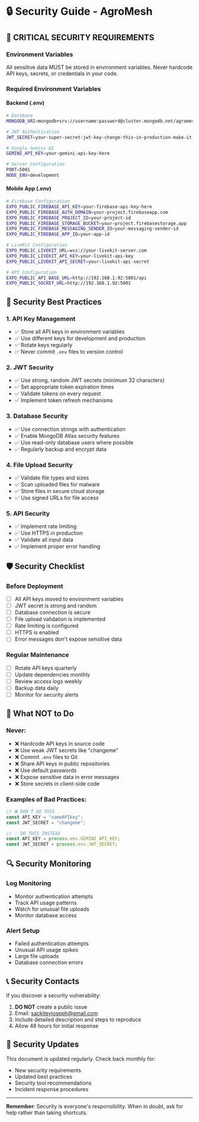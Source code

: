 # 🔒 Security Guide - AgroMesh

## 🚨 **CRITICAL SECURITY REQUIREMENTS**

### **Environment Variables**
All sensitive data MUST be stored in environment variables. Never hardcode API keys, secrets, or credentials in your code.

### **Required Environment Variables**

#### **Backend (.env)**
```bash
# Database
MONGODB_URI=mongodb+srv://username:password@cluster.mongodb.net/agromesh

# JWT Authentication
JWT_SECRET=your-super-secret-jwt-key-change-this-in-production-make-it-long-and-random

# Google Gemini AI
GEMINI_API_KEY=your-gemini-api-key-here

# Server Configuration
PORT=5001
NODE_ENV=development
```

#### **Mobile App (.env)**
```bash
# Firebase Configuration
EXPO_PUBLIC_FIREBASE_API_KEY=your-firebase-api-key-here
EXPO_PUBLIC_FIREBASE_AUTH_DOMAIN=your-project.firebaseapp.com
EXPO_PUBLIC_FIREBASE_PROJECT_ID=your-project-id
EXPO_PUBLIC_FIREBASE_STORAGE_BUCKET=your-project.firebasestorage.app
EXPO_PUBLIC_FIREBASE_MESSAGING_SENDER_ID=your-messaging-sender-id
EXPO_PUBLIC_FIREBASE_APP_ID=your-app-id

# LiveKit Configuration
EXPO_PUBLIC_LIVEKIT_URL=wss://your-livekit-server.com
EXPO_PUBLIC_LIVEKIT_API_KEY=your-livekit-api-key
EXPO_PUBLIC_LIVEKIT_API_SECRET=your-livekit-api-secret

# API Configuration
EXPO_PUBLIC_API_BASE_URL=http://192.168.1.92:5001/api
EXPO_PUBLIC_SOCKET_URL=http://192.168.1.92:5001
```

## 🔐 **Security Best Practices**

### **1. API Key Management**
- ✅ Store all API keys in environment variables
- ✅ Use different keys for development and production
- ✅ Rotate keys regularly
- ✅ Never commit `.env` files to version control

### **2. JWT Security**
- ✅ Use strong, random JWT secrets (minimum 32 characters)
- ✅ Set appropriate token expiration times
- ✅ Validate tokens on every request
- ✅ Implement token refresh mechanisms

### **3. Database Security**
- ✅ Use connection strings with authentication
- ✅ Enable MongoDB Atlas security features
- ✅ Use read-only database users where possible
- ✅ Regularly backup and encrypt data

### **4. File Upload Security**
- ✅ Validate file types and sizes
- ✅ Scan uploaded files for malware
- ✅ Store files in secure cloud storage
- ✅ Use signed URLs for file access

### **5. API Security**
- ✅ Implement rate limiting
- ✅ Use HTTPS in production
- ✅ Validate all input data
- ✅ Implement proper error handling

## 🛡️ **Security Checklist**

### **Before Deployment**
- [ ] All API keys moved to environment variables
- [ ] JWT secret is strong and random
- [ ] Database connection is secure
- [ ] File upload validation is implemented
- [ ] Rate limiting is configured
- [ ] HTTPS is enabled
- [ ] Error messages don't expose sensitive data

### **Regular Maintenance**
- [ ] Rotate API keys quarterly
- [ ] Update dependencies monthly
- [ ] Review access logs weekly
- [ ] Backup data daily
- [ ] Monitor for security alerts

## 🚫 **What NOT to Do**

### **Never:**
- ❌ Hardcode API keys in source code
- ❌ Use weak JWT secrets like "changeme"
- ❌ Commit `.env` files to Git
- ❌ Share API keys in public repositories
- ❌ Use default passwords
- ❌ Expose sensitive data in error messages
- ❌ Store secrets in client-side code

### **Examples of Bad Practices:**
```javascript
// ❌ DON'T DO THIS
const API_KEY = "someAPIkey";
const JWT_SECRET = "changeme";

// ✅ DO THIS INSTEAD
const API_KEY = process.env.GEMINI_API_KEY;
const JWT_SECRET = process.env.JWT_SECRET;
```

## 🔍 **Security Monitoring**

### **Log Monitoring**
- Monitor authentication attempts
- Track API usage patterns
- Watch for unusual file uploads
- Monitor database access

### **Alert Setup**
- Failed authentication attempts
- Unusual API usage spikes
- Large file uploads
- Database connection errors

## 📞 **Security Contacts**

If you discover a security vulnerability:
1. **DO NOT** create a public issue
2. Email: sackiteyjoseph@gmail.com
3. Include detailed description and steps to reproduce
4. Allow 48 hours for initial response

## 🔄 **Security Updates**

This document is updated regularly. Check back monthly for:
- New security requirements
- Updated best practices
- Security tool recommendations
- Incident response procedures

---

**Remember**: Security is everyone's responsibility. When in doubt, ask for help rather than taking shortcuts.

